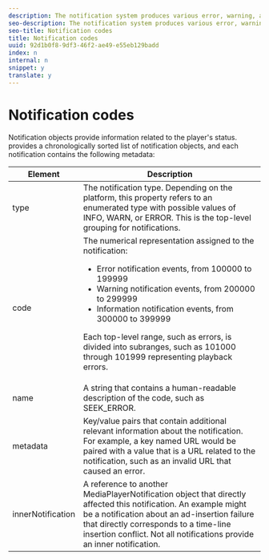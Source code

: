 ```yaml
---
description: The notification system produces various error, warning, and informational notices that provide diagnostic metadata.
seo-description: The notification system produces various error, warning, and informational notices that provide diagnostic metadata.
seo-title: Notification codes
title: Notification codes
uuid: 92d1b0f8-9df3-46f2-ae49-e55eb129badd
index: n
internal: n
snippet: y
translate: y
---
```


# Notification codes

Notification objects provide information related to the player's status.  <!-- PH element: phrases/primetime-sdk-name --> provides a chronologically sorted list of notification objects, and each notification contains the following metadata:

<table frame="all" colsep="1" rowsep="1" id="table_DBA8CACF02DB4AF2B053E560850B49CE"> 
 <thead> 
  <tr rowsep="1"> 
   <th colname="1" class="entry">Element</th> 
   <th colname="2" class="entry">Description</th> 
  </tr> 
 </thead>
 <tbody> 
  <tr rowsep="1"> 
   <td colname="1"><span class="codeph">type</span></td> 
   <td colname="2">The notification type. Depending on the platform, this property refers to an enumerated type with possible values of <span class="codeph">INFO</span>, <span class="codeph">WARN</span>, or <span class="codeph">ERROR</span>. This is the top-level grouping for notifications. </td> 
  </tr> 
  <tr rowsep="1"> 
   <td colname="1"><span class="codeph">code</span></td> 
   <td colname="2">The numerical representation assigned to the notification: 
    <ul id="ul_31AB497C6FFA452496DD09B0D78687B9"> 
     <li id="li_53E75022C50246E0982E315D04EFD8B3">Error notification events, from 100000 to 199999</li> 
     <li id="li_11AE91D1325E4F718228E662C9C55F9A">Warning notification events, from 200000 to 299999</li> 
     <li id="li_6D3EA03845294DC2BAD1ACF507639E51">Information notification events, from 300000 to 399999</li> 
    </ul><p>Each top-level range, such as errors, is divided into subranges, such as 101000 through 101999 representing playback errors.</p> </td> 
  </tr> 
  <tr rowsep="1"> 
   <td colname="1"><span class="codeph">name</span></td> 
   <td colname="2">A string that contains a human-readable description of the code, such as <span class="codeph">SEEK_ERROR</span>. </td> 
  </tr> 
  <tr rowsep="1"> 
   <td colname="1"><span class="codeph">metadata</span> </td> 
   <td colname="2">Key/value pairs that contain additional relevant information about the notification. For example, a key named <span class="codeph">URL</span> would be paired with a value that is a URL related to the notification, such as an invalid URL that caused an error. </td> 
  </tr> 
  <tr rowsep="0"> 
   <td colname="1"><span class="codeph">innerNotification</span> </td> 
   <td colname="2">A reference to another <span class="codeph">MediaPlayerNotification</span> object that directly affected this notification. An example might be a notification about an ad-insertion failure that directly corresponds to a time-line insertion conflict. Not all notifications provide an inner notification. </td> 
  </tr> 
 </tbody> 
</table>


